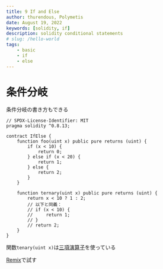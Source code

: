 ```yaml
---
title: 9 If and Else
author: thurendous, Polymetis
date: August 19, 2022
keywords: [solidity, if]
description: solidity conditional statements
# slug: /hello-world
tags:
    - basic
    - if
    - else
---
```


# 条件分岐

条件分岐の書き方もできる

```solidity
// SPDX-License-Identifier: MIT
pragma solidity ^0.8.13;

contract IfElse {
    function foo(uint x) public pure returns (uint) {
        if (x < 10) {
            return 0;
        } else if (x < 20) {
            return 1;
        } else {
            return 2;
        }
    }

    function ternary(uint x) public pure returns (uint) {
        return x < 10 ? 1 : 2;
        // 以下と同義：
        // if (x < 10) {
        //     return 1;
        // }
        // return 2;
    }
}
```

関数`tenary(uint x)`は[三項演算子](https://developer.mozilla.org/ja/docs/Web/JavaScript/Reference/Operators/Conditional_Operator)を使っている

[Remix](https://remix.ethereum.org/)で試す
